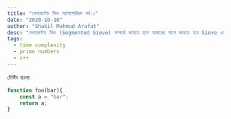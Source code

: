 ```yaml
---
title: "সেগমেন্টেড সিভ অ্যালগোরিদম পর্ব-১"
date: "2020-10-10"
author: "Shakil Mahmud Arafat"
desc: "সেগমেন্টেড সিভ (Segmented Sieve) সম্পর্কে জানতে হলে আমাদের আগে জানতে হবে Sieve এলগোরিদম সম্পর্কে যা “Sieve of Eratosthenes” নামে পরিচিত . . ."
tags:
  - time complexity
  - prime numbers
  - c++
---
```


টেস্টিং বাংলা

```javascript
function foo(bar){
    const a = "bar";
    return a;
}
```
